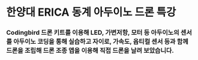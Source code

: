 # 한양대 ERICA 동계 아두이노 드론 특강
### Codingbird 드론 키트를 이용해 LED, 가변저항, 모터 등 아두이노의 센서를 아두이노 코딩을 통해 실습하고 자이로, 가속도, 옵티컬 센서 등과 함께 드론을 조립해 드론 조종 앱을 이용해 직접 드론을 날려 보았습니다.
